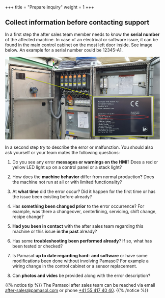 +++
title = "Prepare inquiry"
weight = 1
+++

## Collect information before contacting support

In a first step the after sales team member needs to know the **serial number** of the affected machine. In case of an electrical or software issue, it can be found in the main control cabinet on the most left door inside. See image below. An example for a serial number could be 12345-A1.

![Control cabinet type plate](images/control_cabinet_type_plate.en.png)

In a second step try to describe the error or malfunction. You should also ask yourself or your team mates the following questions:

1. Do you see any error **messages or warnings on the HMI**? Does a red or yellow LED light up on a control panel or a stack light?

2. How does the **machine behavior** differ from normal production? Does the machine not run at all or with limited functionality?

3. At **what time** did the error occur? Did it happen for the first time or has the issue been existing before already?

4. Has **something been changed prior** to the error occurrence? For example, was there a changeover, centerlining, servicing, shift change, recipe change?

5. **Had you been in contact** with the after sales team regarding this machine or this issue **in the past** already?

6. Has some **troubleshooting been performed already**? If so, what has been tested or checked?

7. Is Pamasol **up to date regarding hard- and software** or have some modifications been done without involving Pamasol? For example a wiring change in the control cabinet or a sensor replacement.

8. Can **photos and vides** be provided along with the error description?

{{% notice tip %}}
The Pamasol after sales team can be reached via email [after-sales@pamasol.com](after-sales@pamasol.com) or phone [+41 55 417 40 40](tel:+41554174040).
{{% /notice %}}
